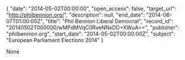 {
  "date": "2014-05-02T00:00:00", 
  "open_access": false, 
  "target_url": "http://philbennion.org/", 
  "description": null, 
  "end_date": "2014-06-07T01:00:00Z", 
  "title": "Phil Bennion Liberal Democrat", 
  "record_id": "20140502T000000/wMPdMVqC0RveNNxDD+XWuA==", 
  "publisher": "philbennion.org", 
  "start_date": "2014-05-02T00:00:00Z", 
  "subject": "European Parliament Elections 2014"
}

None